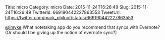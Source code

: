 Title: micro
Category: micro
Date: 2015-11-24T16:26:49
Slug: 2015-11-24T16:26:49
TwitterId: 669190442227863553
TweetUrl: https://twitter.com/mark_philpot/status/669190442227863553

[@imyke](https://twitter.com/imyke) What notetaking app do you recommend that syncs with Evernote? (Or should I be giving up the notion of evernote sync?)